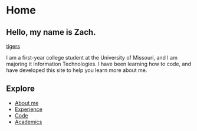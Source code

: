 # Home
## Hello, my name is Zach.

[tigers](https://github.com/zips314/ZachShipp/issues/1#issue-1033982144)

I am a first-year college student at the University of Missouri, and I am majoring it Information Technologies. 
I have been learning how to code, and have developed this site to help you learn more about me.

## Explore
- [About me](./aboutme.md)
- [Experience](./Experience.md)
- [Code](./code.md)
- [Academics](./grades.md)
